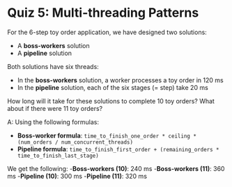 # Quiz 5: Multi-threading Patterns

For the 6-step toy order application, we have designed two solutions:

- A **boss-workers** solution
- A **pipeline** solution

Both solutions have six threads:

- In the **boss-workers** solution, a worker processes a toy order in 120 ms
- In the **pipeline** solution, each of the six stages (= step) take 20 ms

How long will it take for these solutions to complete 10 toy orders?
What about if there were 11 toy orders?

A: Using the following formulas:

- **Boss-worker formula**: `time_to_finish_one_order * ceiling * (num_orders / num_concurrent_threads)`
- **Pipeline formula**: `time_to_finish_first_order + (remaining_orders * time_to_finish_last_stage)`

We get the following:
-**Boss-workers (10)**: 240 ms
-**Boss-workers (11)**: 360 ms
-**Pipeline (10)**: 300 ms
-**Pipeline (11)**: 320 ms
